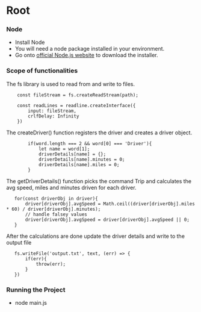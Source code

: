 # Root
### Node
* Install Node
* You will need a node package installed in your environment.
* Go onto [official Node.js website](https://nodejs.org/) to download the installer.

### Scope of functionalities
The fs library is used to read from and write to files.
```
    const fileStream = fs.createReadStream(path);

    const readLines = readline.createInterface({
        input: fileStream,
        crlfDelay: Infinity
    })
```
The createDriver() function registers the driver and creates a driver object.
```
        if(word.length === 2 && word[0] === 'Driver'){
            let name = word[1];
            driverDetails[name] = {};
            driverDetails[name].minutes = 0;
            driverDetails[name].miles = 0;
        }
 ```
 The getDriverDetails() function picks the command Trip and calculates the avg speed, miles and minutes driven for each driver.
 ```
    for(const driverObj in driver){
        driver[driverObj].avgSpeed = Math.ceil((driver[driverObj].miles * 60) / driver[driverObj].minutes);
        // handle falsey values
        driver[driverObj].avgSpeed = driver[driverObj].avgSpeed || 0;
    }
```
After the calculations are done update the driver details and write to the output file
 ```
    fs.writeFile('output.txt', text, (err) => {
        if(err){
            throw(err);
        }
    })
 ```
### Running the Project
* node main.js

